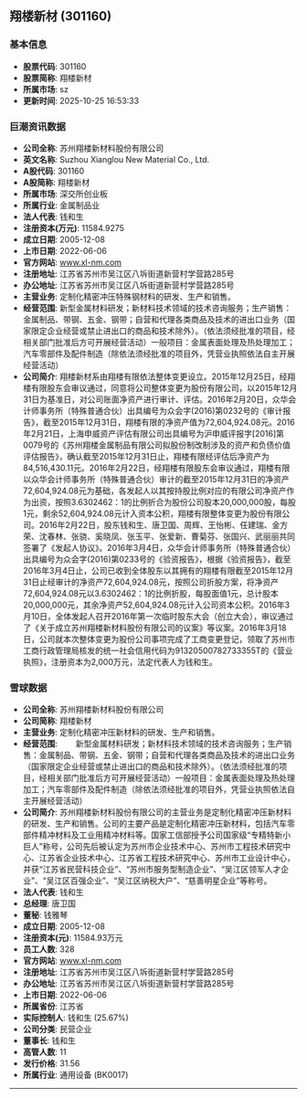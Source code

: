 ## 翔楼新材 (301160)

### 基本信息

- **股票代码**: 301160
- **股票简称**: 翔楼新材
- **所属市场**: sz
- **更新时间**: 2025-10-25 16:53:33

### 巨潮资讯数据

- **公司全称**: 苏州翔楼新材料股份有限公司
- **英文名称**: Suzhou Xianglou New Material Co., Ltd.
- **A股代码**: 301160
- **A股简称**: 翔楼新材
- **所属市场**: 深交所创业板
- **所属行业**: 金属制品业
- **法人代表**: 钱和生
- **注册资本(万元)**: 11584.9275
- **成立日期**: 2005-12-08
- **上市日期**: 2022-06-06
- **官方网站**: www.xl-nm.com
- **注册地址**: 江苏省苏州市吴江区八坼街道新营村学营路285号
- **办公地址**: 江苏省苏州市吴江区八坼街道新营村学营路285号
- **主营业务**: 定制化精密冲压特殊钢材料的研发、生产和销售。
- **经营范围**: 新型金属材料研发；新材料技术领域的技术咨询服务；生产销售：金属制品、带钢、五金、钢带；自营和代理各类商品及技术的进出口业务（国家限定企业经营或禁止进出口的商品和技术除外）。（依法须经批准的项目，经相关部门批准后方可开展经营活动）一般项目：金属表面处理及热处理加工；汽车零部件及配件制造（除依法须经批准的项目外，凭营业执照依法自主开展经营活动）
- **公司简介**: 翔楼新材系由翔楼有限依法整体变更设立。2015年12月25日，经翔楼有限股东会审议通过，同意将公司整体变更为股份有限公司，以2015年12月31日为基准日，对公司账面净资产进行审计、评估。2016年2月20日，众华会计师事务所（特殊普通合伙）出具编号为众会字(2016)第0232号的《审计报告》，截至2015年12月31日，翔楼有限的净资产值为72,604,924.08元。2016年2月21日，上海申威资产评估有限公司出具编号为沪申威评报字[2016]第0079号的《苏州翔楼金属制品有限公司拟股份制改制涉及的资产和负债价值评估报告》，确认截至2015年12月31日止，翔楼有限经评估后净资产为84,516,430.11元。2016年2月22日，经翔楼有限股东会审议通过，翔楼有限以众华会计师事务所（特殊普通合伙）审计的截至2015年12月31日的净资产72,604,924.08元为基础，各发起人以其按持股比例对应的有限公司净资产作为出资，按照3.6302462：1的比例折合为股份公司股本20,000,000股，每股1元，剩余52,604,924.08元计入资本公积，翔楼有限整体变更为股份有限公司。2016年2月22日，股东钱和生、唐卫国、周辉、王怡彬、任建瑞、金方荣、沈春林、张骁、奚晓凤、张玉平、张爱新、曹菊芬、张国兴、武丽丽共同签署了《发起人协议》。2016年3月4日，众华会计师事务所（特殊普通合伙）出具编号为众会字(2016)第0233号的《验资报告》，根据《验资报告》，截至2016年3月4日止，公司已收到全体股东以其拥有的翔楼有限截至2015年12月31日止经审计的净资产72,604,924.08元，按照公司折股方案，将净资产72,604,924.08元以3.6302462：1的比例折股，每股面值1元，总计股本20,000,000元，其余净资产52,604,924.08元计入公司资本公积。2016年3月10日，全体发起人召开2016年第一次临时股东大会（创立大会），审议通过了《关于成立苏州翔楼新材料股份有限公司的议案》等议案。2016年3月18日，公司就本次整体变更为股份公司事项完成了工商变更登记，领取了苏州市工商行政管理局核发的统一社会信用代码为91320500782733355T的《营业执照》，注册资本为2,000万元，法定代表人为钱和生。

### 雪球数据

- **公司全称**: 苏州翔楼新材料股份有限公司
- **公司简称**: 翔楼新材
- **主营业务**: 定制化精密冲压新材料的研发、生产和销售。
- **经营范围**: 　　新型金属材料研发；新材料技术领域的技术咨询服务；生产销售：金属制品、带钢、五金、钢带；自营和代理各类商品及技术的进出口业务（国家限定企业经营或禁止进出口的商品和技术除外）。（依法须经批准的项目，经相关部门批准后方可开展经营活动）一般项目：金属表面处理及热处理加工；汽车零部件及配件制造（除依法须经批准的项目外，凭营业执照依法自主开展经营活动）
- **公司简介**: 苏州翔楼新材料股份有限公司的主营业务是定制化精密冲压新材料的研发、生产和销售。公司的主要产品是定制化精密冲压新材料，包括汽车零部件精冲材料及工业用精冲材料等。国家工信部授予公司国家级“专精特新小巨人”称号，公司先后被认定为苏州市企业技术中心、苏州市工程技术研究中心、江苏省企业技术中心、江苏省工程技术研究中心、苏州市工业设计中心，并获“江苏省民营科技企业”、“苏州市服务型制造企业”、“吴江区领军人才企业”、“吴江区百强企业”、“吴江区纳税大户”、“慈善明星企业”等称号。
- **法人代表**: 钱和生
- **总经理**: 唐卫国
- **董秘**: 钱雅琴
- **成立日期**: 2005-12-08
- **注册资本(元)**: 11584.93万元
- **员工人数**: 328
- **官方网站**: www.xl-nm.com
- **注册地址**: 江苏省苏州市吴江区八坼街道新营村学营路285号
- **办公地址**: 江苏省苏州市吴江区八坼街道新营村学营路285号
- **上市日期**: 2022-06-06
- **所属省份**: 江苏省
- **实际控制人**: 钱和生 (25.67%)
- **公司分类**: 民营企业
- **董事长**: 钱和生
- **高管人数**: 11
- **发行价格**: 31.56
- **所属行业**: 通用设备 (BK0017)

---
